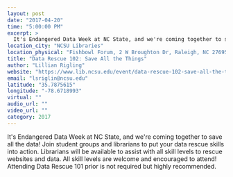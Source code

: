 ```yaml
---
layout: post
date: "2017-04-20"
time: "5:00:00 PM"
excerpt: >
  It's Endangered Data Week at NC State, and we're coming together to save all the data! Join student groups and librarians to put your data ...
location_city: "NCSU Libraries"
location_physical: "Fishbowl Forum, 2 W Broughton Dr, Raleigh, NC 27695"
title: "Data Rescue 102: Save All the Things"
author: "Lillian Rigling"
website: "https://www.lib.ncsu.edu/event/data-rescue-102-save-all-the-things"
email: "lsriglin@ncsu.edu"
latitude: "35.7875615"
longitude: "-78.6718993"
virtual: ""
audio_url: ""
video_url: ""
category: 2017
---
```


It's Endangered Data Week at NC State, and we're coming together to save all the data! Join student groups and librarians to put your data rescue skills into action. Librarians will be available to assist with all skill levels to rescue websites and data. All skill levels are welcome and encouraged to attend! Attending Data Rescue 101 prior is not required but highly recommended.
